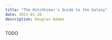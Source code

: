 ```yaml
---
title: "The Hitchhiker's Guide to the Galaxy"
date: 2021-01-28
description: Douglas Adams
---
```


TODO
